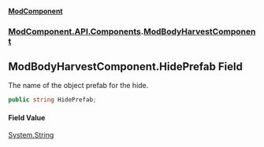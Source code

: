 #### [ModComponent](index.md 'index')
### [ModComponent.API.Components](index.md#ModComponent.API.Components 'ModComponent.API.Components').[ModBodyHarvestComponent](ModBodyHarvestComponent.md 'ModComponent.API.Components.ModBodyHarvestComponent')

## ModBodyHarvestComponent.HidePrefab Field

The name of the object prefab for the hide.

```csharp
public string HidePrefab;
```

#### Field Value
[System.String](https://docs.microsoft.com/en-us/dotnet/api/System.String 'System.String')